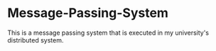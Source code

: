 # Message-Passing-System

This is a message passing system that is executed in my university's distributed system.
